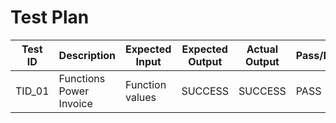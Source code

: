 
# Test Plan

|  Test ID | Description  | Expected Input  | Expected Output  | Actual Output  | Pass/Fail |
|---|---|---|---|---|---|
| TID_01  | Functions Power Invoice  | Function values | SUCCESS  |SUCCESS| PASS  |

